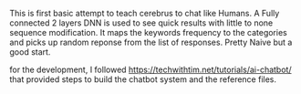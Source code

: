 This is first basic attempt to teach cerebrus to chat like Humans.
A Fully connected 2 layers DNN is used to see quick results with little to none sequence modification.
It maps the keywords frequency to the categories and picks up random reponse from the list of responses. 
Pretty Naive but a good start.

for the development, I followed https://techwithtim.net/tutorials/ai-chatbot/ that provided steps to build the chatbot system and the reference files.